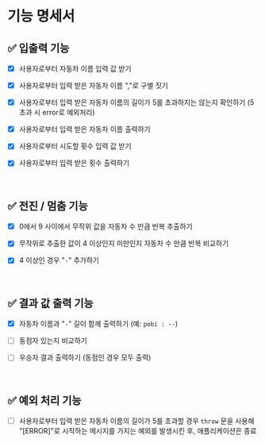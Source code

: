 # 기능 명세서

## ✅ 입출력 기능

- [x] 사용자로부터 자동차 이름 입력 값 받기

- [x] 사용자로부터 입력 받은 자동차 이름 ","로 구별 짓기

- [x] 사용자로부터 입력 받은 자동차 이름의 길이가 5를 초과하지는 않는지 확인하기 (5초과 시 error로 예외처리)

- [x] 사용자로부터 입력 받은 자동차 이름 출력하기

- [x] 사용자로부터 시도할 횟수 입력 값 받기

- [x] 사용자로부터 입력 받은 횟수 출력하기

<br/>

## ✅ 전진 / 멈춤 기능

- [x] 0에서 9 사이에서 무작위 값을 자동차 수 만큼 반복 추출하기

- [x] 무작위로 추출한 값이 4 이상인지 미만인지 자동차 수 만큼 반복 비교하기

- [x] 4 이상인 경우 "`-`" 추가하기

<br/>

## ✅ 결과 값 출력 기능

- [x] 자동차 이름과 "`-`" 길이 함께 출력하기 (예: `pobi : --`)

- [ ] 동점자 있는지 비교하기

- [ ] 우승자 결과 출력하기 (동점인 경우 모두 출력)

<br/>

## ✅ 예외 처리 기능

- [ ] 사용자로부터 입력 받은 자동차 이름의 길이가 5를 초과할 경우 `throw` 문을 사용해 "[ERROR]"로 시작하는 메시지를 가지는 예외를 발생시킨 후, 애플리케이션은 종료
